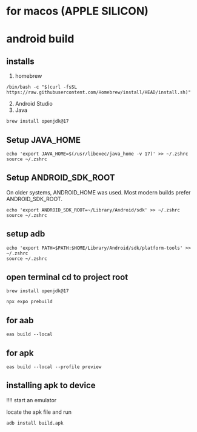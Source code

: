 # for macos (APPLE SILICON)

# android build

## installs

1. homebrew

 ```aiignore
/bin/bash -c "$(curl -fsSL https://raw.githubusercontent.com/Homebrew/install/HEAD/install.sh)"

```

2. Android Studio
3. Java

```aiignore
brew install openjdk@17
```

## Setup JAVA_HOME

```aiignore
echo 'export JAVA_HOME=$(/usr/libexec/java_home -v 17)' >> ~/.zshrc
source ~/.zshrc
```

## Setup ANDROID_SDK_ROOT

On older systems, ANDROID_HOME was used. Most modern builds prefer ANDROID_SDK_ROOT.

```aiignore
echo 'export ANDROID_SDK_ROOT=~/Library/Android/sdk' >> ~/.zshrc
source ~/.zshrc
```

## setup adb

```aiignore
echo 'export PATH=$PATH:$HOME/Library/Android/sdk/platform-tools' >> ~/.zshrc
source ~/.zshrc

```

## open terminal cd to project root

```aiignore
brew install openjdk@17
```

```aiignore
npx expo prebuild
```

## for aab

```aiignore
eas build --local
```

## for apk

```aiignore
eas build --local --profile preview
```

## installing apk to device

!!!! start an emulator

locate the apk file and run

```aiignore
adb install build.apk
```